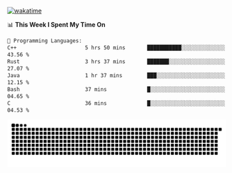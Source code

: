 [![wakatime](https://wakatime.com/badge/user/384f91c6-4eee-411f-8f3b-1b691f58a544.svg)](https://wakatime.com/@384f91c6-4eee-411f-8f3b-1b691f58a544)

<!--START_SECTION:waka-->
📊 **This Week I Spent My Time On** 

```text
💬 Programming Languages: 
C++                      5 hrs 50 mins       ███████████░░░░░░░░░░░░░░   43.56 % 
Rust                     3 hrs 37 mins       ███████░░░░░░░░░░░░░░░░░░   27.07 % 
Java                     1 hr 37 mins        ███░░░░░░░░░░░░░░░░░░░░░░   12.15 % 
Bash                     37 mins             █░░░░░░░░░░░░░░░░░░░░░░░░   04.65 % 
C                        36 mins             █░░░░░░░░░░░░░░░░░░░░░░░░   04.53 % 
```


<!--END_SECTION:waka-->

<picture>
  <source media="(prefers-color-scheme: dark)" srcset="https://raw.githubusercontent.com/fuwx295/fuwx295/output/github-contribution-grid-snake-dark.svg">
  <source media="(prefers-color-scheme: light)" srcset="https://raw.githubusercontent.com/fuwx295/fuwx295/output/github-contribution-grid-snake.svg">
  <img alt="github contribution grid snake animation" src="https://raw.githubusercontent.com/fuwx295/fuwx295/output/github-contribution-grid-snake.svg">
</picture>
